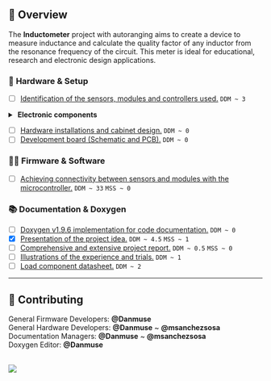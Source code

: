 <!-- Official repository: https://github.com/Danmuse/InductometerTRD_FRBA -->
<!--
<details>
  <summary><strong><span>&#160;</span>References</strong></summary>
  <ul>
    <span>&#10038;</span> [STM32F103C8Tx interesting projects](https://github.com/CaliBeta).<br>
    <span>&#10038;</span> [Generate sinusiodal signal with Pulse-Width Modulation](https://www.youtube.com/watch?v=9wfItbD-dHI).<br>
    <span>&#10038;</span> [STM32 Blue-pill VS Arduino NANO](https://www.youtube.com/watch?v=mdxmfjVhEus).<br>
    <span>&#10038;</span> [Arduino IDE with ARM Cortex-M3 STM32](https://github.com/stm32duino/Arduino_Core_STM32/wiki/API).<br>
    <span>&#10038;</span> [Analog/digital filters designer](https://www.micromodeler.com/dsp/).<br>
  </ul>
</details>
-->

## 📕️ __Overview__

The **Inductometer** project with autoranging aims to create a device to measure inductance and calculate the quality factor of any inductor from the resonance frequency of the circuit. This meter is ideal for educational, research and electronic design applications.

### 🔌️ __Hardware & Setup__

- [ ] [Identification of the sensors, modules and controllers used.](https://github.com/Danmuse/InductometerTRD_FRBA/issues/1) `DDM ~ 3`
<details>
  <summary><strong><span>&#160;</span>Electronic components</strong></summary>
  <ul>
    <span>&#10038;</span> <b>STM32F103C8T6 Blue-pill board</b>.<br>
    <span>&#10038;</span> Rechargeable polymer lithium battery.<br>
    <span>&#10038;</span> <b>TP4056</b> Charging module for 3.7V/1A Li-ion battery.<br>
    <span>&#10038;</span> <b>AD9833</b> Sinusoidal/triangular/square signal generator (0.1Hz ~ 1.25MHz).<br>
    <span>&#10038;</span> <b>TLV3501AID</b> High speed comparator with shutdown.<br>
    <span>&#10038;</span> <b>MT3608</b> Step up (2V ~ 28V/2A).<br>
    <span>&#10038;</span> <b>LM393</b> Operational amplifier.<br>
    <span>&#10038;</span> <b>X9C103S</b> 10KΩ digital potentiometer<br>.
    <span>&#10038;</span> <b>INA219</b> Current/voltage sensor (500mV ~ 26V/3.2A).<br>
    <!-- <span>&#10038;</span> <b>100Ω</b> 1/4W and <b>220Ω</b> 1/4W Resistors.<br>
    <span>&#10038;</span> Mx471 Current/Voltage sensor ~ Maximum 3A/3-36V. (Q-meter)<br>
    <span>&#10038;</span> ACS712T-5A Current sensor ~ Maximum 5A. (Q-meter)<br>
    <span>&#10038;</span> FZ0430 Voltage sensor ~ Maximum 25V. (Q-meter)<br> -->
    <span>&#10038;</span> Capacitor bank with different types.<br>
    <span>&#10038;</span> <b>KY-040</b> Rotary encoder.<br>
    <span>&#10038;</span> IPS HD TFT <b>ST7789</b>.<br>
    <span>&#10038;</span> Slide power switch.<br>
    <!-- <span>&#10038;</span> EEPROM Memory FM24C16U 16KB. (Optional)<br> -->
  </ul>
</details>

- [ ] [Hardware installations and cabinet design.](https://github.com/Danmuse/InductometerTRD_FRBA/issues/2) `DDM ~ 0`
- [ ] [Development board (Schematic and PCB).](https://github.com/Danmuse/InductometerTRD_FRBA/issues/3) `DDM ~ 0`

### 👨‍💻️ __Firmware & Software__

- [ ] [Achieving connectivity between sensors and modules with the microcontroller.](https://github.com/Danmuse/InductometerTRD_FRBA/issues/4) `DDM ~ 33` `MSS ~ 0`

### 📚️ __Documentation & Doxygen__

- [ ] [Doxygen v1.9.6 implementation for code documentation.](https://github.com/Danmuse/InductometerTRD_FRBA/issues/5) `DDM ~ 0`
- [x] [Presentation of the project idea.](https://github.com/Danmuse/InductometerTRD_FRBA/issues/6) `DDM ~ 4.5` `MSS ~ 1`
- [ ] [Comprehensive and extensive project report.](https://github.com/Danmuse/InductometerTRD_FRBA/issues/7) `DDM ~ 0.5` `MSS ~ 0`
- [ ] [Illustrations of the experience and trials.](https://github.com/Danmuse/InductometerTRD_FRBA/issues/8) `DDM ~ 1`
- [ ] [Load component datasheet.](https://github.com/Danmuse/InductometerTRD_FRBA/issues/9) `DDM ~ 2`

---

## 🌟️ __Contributing__

General Firmware Developers: __@Danmuse__  
General Hardware Developers: __@Danmuse__ ~ __@msanchezsosa__  
Documentation Managers: __@Danmuse__ ~ __@msanchezsosa__   
Doxygen Editor: __@Danmuse__  

<br>

<a href="https://github.com/Danmuse/InductometerTRD_FRBA/graphs/contributors">
  <img src="https://contrib.rocks/image?repo=Danmuse/InductometerTRD_FRBA&max=2" />
</a>
